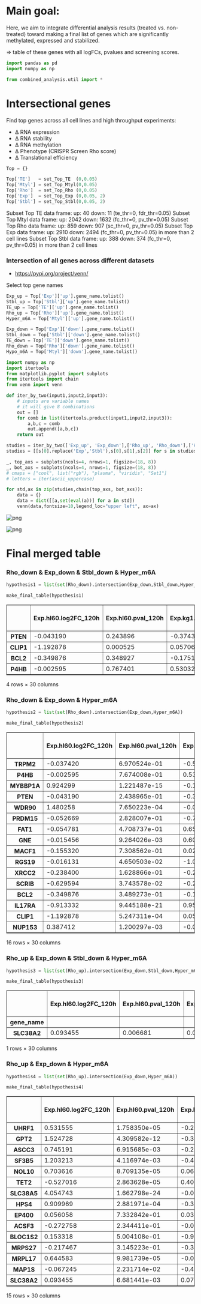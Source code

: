 # Main goal: 
Here, we aim to integrate differential analysis results (treated vs. non-treated) toward making a final list of genes which are significantly methylated, expressed and stabilized.

=> table of these genes with all logFCs, pvalues and screening scores.



```python
import pandas as pd 
import numpy as np

from combined_analysis.util import *
```

# Intersectional genes 
Find top genes across all cell lines and high throughput experiments:

- ∆ RNA expression 
- ∆ RNA stability 
- ∆ RNA methylation  
- ∆ Phenotype (CRISPR Screen Rho score)
- ∆ Translational efficiency


```python
Top = {}

Top['TE']   = set_Top_TE  (0,0.05)
Top['Mtyl'] = set_Top_Mtyl(0,0.05)
Top['Rho']  = set_Top_Rho (0,0.05)
Top['Exp']  = set_Top_Exp (0,0.05, 2)
Top['Stbl'] = set_Top_Stbl(0,0.05, 2)

```

  Subset Top TE data frame:
  up:  40
  down: 11
  (te_thr=0, fdr_thr=0.05)
  Subset Top Mtyl data frame:
  up:  2042
  down: 1632
  (fc_thr=0, pv_thr=0.05)
  Subset Top Rho data frame:
  up:  859
  down: 907
  (sc_thr=0, pv_thr=0.05)
  Subset Top Exp data frame:
  up:  2910
  down: 2494
  (fc_thr=0, pv_thr=0.05) in more than 2 cell lines
  Subset Top Stbl data frame:
  up:  388
  down: 374
  (fc_thr=0, pv_thr=0.05) in more than 2 cell lines


### Intersection of all genes across different datasets

- https://pypi.org/project/venn/

Select top gene names 


```python
Exp_up = Top['Exp']['up'].gene_name.tolist()
Stbl_up = Top['Stbl']['up'].gene_name.tolist()
TE_up = Top['TE']['up'].gene_name.tolist()
Rho_up = Top['Rho']['up'].gene_name.tolist()
Hyper_m6A = Top['Mtyl']['up'].gene_name.tolist()

Exp_down = Top['Exp']['down'].gene_name.tolist()
Stbl_down = Top['Stbl']['down'].gene_name.tolist()
TE_down = Top['TE']['down'].gene_name.tolist()
Rho_down = Top['Rho']['down'].gene_name.tolist()
Hypo_m6A = Top['Mtyl']['down'].gene_name.tolist()
```


```python
import numpy as np
import itertools
from matplotlib.pyplot import subplots
from itertools import chain
from venn import venn 

def iter_by_two(input1,input2,input3):
    # inputs are variable names 
    # it will give 8 combinations 
    out = []
    for comb in list(itertools.product(input1,input2,input3)):
        a,b,c = comb
        out.append([a,b,c])
    return out 

studies = iter_by_two(['Exp_up', 'Exp_down'],['Rho_up', 'Rho_down'],['Hyper_m6A', 'Hypo_m6A'])
studies = [[s[0].replace('Exp','Stbl'),s[0],s[1],s[2]] for s in studies]

_, top_axs = subplots(ncols=4, nrows=1, figsize=(18, 8))
_, bot_axs = subplots(ncols=4, nrows=1, figsize=(18, 8))
# cmaps = ["cool", list("rgb"), "plasma", "viridis", "Set1"]
# letters = iter(ascii_uppercase)

for std,ax in zip(studies,chain(top_axs, bot_axs)):
    data = {}
    data = dict([[a,set(eval(a))] for a in std])
    venn(data,fontsize=10,legend_loc="upper left", ax=ax)
```


    
![png](output_6_0.png)
    



    
![png](output_6_1.png)
    


# Final merged table

### Rho_down & Exp_down & Stbl_down & Hyper_m6A


```python
hypothesis1 = list(set(Rho_down).intersection(Exp_down,Stbl_down,Hyper_m6A))

make_final_table(hypothesis1)
```




<div>
<style scoped>
    .dataframe tbody tr th:only-of-type {
        vertical-align: middle;
    }

    .dataframe tbody tr th {
        vertical-align: top;
    }

    .dataframe thead th {
        text-align: right;
    }
</style>
<table border="1" class="dataframe">
  <thead>
    <tr style="text-align: right;">
      <th></th>
      <th>Exp.hl60.log2FC_120h</th>
      <th>Exp.hl60.pval_120h</th>
      <th>Exp.kg1.log2FC</th>
      <th>Exp.kg1.pval</th>
      <th>Exp.molm14.log2FC</th>
      <th>Exp.molm14.pval</th>
      <th>Exp.ociaml2.log2FC</th>
      <th>Exp.ociaml2.pval</th>
      <th>Exp.ociaml3.log2FC</th>
      <th>Exp.ociaml3.pval</th>
      <th>...</th>
      <th>Stbl.ociaml3.logFC</th>
      <th>Stbl.ociaml3.pval</th>
      <th>Stbl.thp1.logFC</th>
      <th>Stbl.thp1.pval</th>
      <th>TE.Estimate_treatmentDRUG</th>
      <th>TE.fdr_Pr...z.._treatmentDRUG</th>
      <th>Rho.Mann-Whitney p-value</th>
      <th>Rho.rho score</th>
      <th>Gamma.Mann-Whitney p-value</th>
      <th>Gamma.gamma score</th>
    </tr>
  </thead>
  <tbody>
    <tr>
      <th>PTEN</th>
      <td>-0.043190</td>
      <td>0.243896</td>
      <td>-0.374354</td>
      <td>0.004538</td>
      <td>0.026536</td>
      <td>0.887824</td>
      <td>-0.014289</td>
      <td>0.916647</td>
      <td>0.174083</td>
      <td>0.436130</td>
      <td>...</td>
      <td>0.607390</td>
      <td>0.000967</td>
      <td>0.026634</td>
      <td>0.847063</td>
      <td>0.147879</td>
      <td>0.908178</td>
      <td>0.000329498</td>
      <td>-0.329989</td>
      <td>0.000856987</td>
      <td>0.0691307</td>
    </tr>
    <tr>
      <th>CLIP1</th>
      <td>-1.192878</td>
      <td>0.000525</td>
      <td>0.057066</td>
      <td>0.716293</td>
      <td>-0.456842</td>
      <td>0.007228</td>
      <td>-0.127641</td>
      <td>0.455313</td>
      <td>-0.141038</td>
      <td>0.539195</td>
      <td>...</td>
      <td>-0.221320</td>
      <td>0.080116</td>
      <td>-0.201255</td>
      <td>0.044708</td>
      <td>NaN</td>
      <td>NaN</td>
      <td>0.0486743</td>
      <td>-0.0726973</td>
      <td>0.219271</td>
      <td>-0.0194893</td>
    </tr>
    <tr>
      <th>BCL2</th>
      <td>-0.349876</td>
      <td>0.348927</td>
      <td>-0.175130</td>
      <td>0.308083</td>
      <td>-0.858020</td>
      <td>0.000052</td>
      <td>-0.665481</td>
      <td>0.001688</td>
      <td>-0.442377</td>
      <td>0.031822</td>
      <td>...</td>
      <td>0.189016</td>
      <td>0.105029</td>
      <td>-0.044006</td>
      <td>0.625224</td>
      <td>-0.083966</td>
      <td>0.959806</td>
      <td>0.000775687</td>
      <td>-0.410753</td>
      <td>0.000172822</td>
      <td>-0.145611</td>
    </tr>
    <tr>
      <th>P4HB</th>
      <td>-0.002595</td>
      <td>0.767401</td>
      <td>0.530324</td>
      <td>0.000548</td>
      <td>0.346501</td>
      <td>0.021534</td>
      <td>0.006299</td>
      <td>0.957059</td>
      <td>-0.236551</td>
      <td>0.239306</td>
      <td>...</td>
      <td>-0.275514</td>
      <td>0.028601</td>
      <td>-0.048505</td>
      <td>0.702982</td>
      <td>0.129663</td>
      <td>0.151339</td>
      <td>0.0113637</td>
      <td>-0.103476</td>
      <td>0.404723</td>
      <td>0.0134646</td>
    </tr>
  </tbody>
</table>
<p>4 rows × 30 columns</p>
</div>



### Rho_down & Exp_down & Hyper_m6A


```python
hypothesis2 = list(set(Rho_down).intersection(Exp_down,Hyper_m6A))

make_final_table(hypothesis2)
```




<div>
<style scoped>
    .dataframe tbody tr th:only-of-type {
        vertical-align: middle;
    }

    .dataframe tbody tr th {
        vertical-align: top;
    }

    .dataframe thead th {
        text-align: right;
    }
</style>
<table border="1" class="dataframe">
  <thead>
    <tr style="text-align: right;">
      <th></th>
      <th>Exp.hl60.log2FC_120h</th>
      <th>Exp.hl60.pval_120h</th>
      <th>Exp.kg1.log2FC</th>
      <th>Exp.kg1.pval</th>
      <th>Exp.molm14.log2FC</th>
      <th>Exp.molm14.pval</th>
      <th>Exp.ociaml2.log2FC</th>
      <th>Exp.ociaml2.pval</th>
      <th>Exp.ociaml3.log2FC</th>
      <th>Exp.ociaml3.pval</th>
      <th>...</th>
      <th>Stbl.ociaml3.logFC</th>
      <th>Stbl.ociaml3.pval</th>
      <th>Stbl.thp1.logFC</th>
      <th>Stbl.thp1.pval</th>
      <th>TE.Estimate_treatmentDRUG</th>
      <th>TE.fdr_Pr...z.._treatmentDRUG</th>
      <th>Rho.Mann-Whitney p-value</th>
      <th>Rho.rho score</th>
      <th>Gamma.Mann-Whitney p-value</th>
      <th>Gamma.gamma score</th>
    </tr>
  </thead>
  <tbody>
    <tr>
      <th>TRPM2</th>
      <td>-0.037420</td>
      <td>6.970524e-01</td>
      <td>-0.501264</td>
      <td>0.026138</td>
      <td>-0.518698</td>
      <td>1.232178e-02</td>
      <td>-0.198370</td>
      <td>0.176066</td>
      <td>-0.590406</td>
      <td>0.007816</td>
      <td>...</td>
      <td>-0.064611</td>
      <td>0.526100</td>
      <td>-0.225486</td>
      <td>0.127369</td>
      <td>0.243977</td>
      <td>0.563951</td>
      <td>0.028282</td>
      <td>-0.0966818</td>
      <td>0.00215321</td>
      <td>-0.0556825</td>
    </tr>
    <tr>
      <th>P4HB</th>
      <td>-0.002595</td>
      <td>7.674008e-01</td>
      <td>0.530324</td>
      <td>0.000548</td>
      <td>0.346501</td>
      <td>2.153388e-02</td>
      <td>0.006299</td>
      <td>0.957059</td>
      <td>-0.236551</td>
      <td>0.239306</td>
      <td>...</td>
      <td>-0.275514</td>
      <td>0.028601</td>
      <td>-0.048505</td>
      <td>0.702982</td>
      <td>0.129663</td>
      <td>0.151339</td>
      <td>0.0113637</td>
      <td>-0.103476</td>
      <td>0.404723</td>
      <td>0.0134646</td>
    </tr>
    <tr>
      <th>MYBBP1A</th>
      <td>0.924299</td>
      <td>1.221487e-15</td>
      <td>-0.158911</td>
      <td>0.502410</td>
      <td>-0.498212</td>
      <td>3.964706e-02</td>
      <td>-0.240638</td>
      <td>0.270469</td>
      <td>-0.472876</td>
      <td>0.012616</td>
      <td>...</td>
      <td>NaN</td>
      <td>NaN</td>
      <td>NaN</td>
      <td>NaN</td>
      <td>0.127798</td>
      <td>0.873925</td>
      <td>0.00989941</td>
      <td>-0.12811</td>
      <td>0.000181093</td>
      <td>-0.367285</td>
    </tr>
    <tr>
      <th>PTEN</th>
      <td>-0.043190</td>
      <td>2.438965e-01</td>
      <td>-0.374354</td>
      <td>0.004538</td>
      <td>0.026536</td>
      <td>8.878241e-01</td>
      <td>-0.014289</td>
      <td>0.916647</td>
      <td>0.174083</td>
      <td>0.436130</td>
      <td>...</td>
      <td>0.607390</td>
      <td>0.000967</td>
      <td>0.026634</td>
      <td>0.847063</td>
      <td>0.147879</td>
      <td>0.908178</td>
      <td>0.000329498</td>
      <td>-0.329989</td>
      <td>0.000856987</td>
      <td>0.0691307</td>
    </tr>
    <tr>
      <th>WDR90</th>
      <td>1.480258</td>
      <td>7.650223e-04</td>
      <td>-0.012243</td>
      <td>0.955877</td>
      <td>-0.952794</td>
      <td>9.289137e-04</td>
      <td>-0.147226</td>
      <td>0.565691</td>
      <td>-0.268917</td>
      <td>0.370784</td>
      <td>...</td>
      <td>NaN</td>
      <td>NaN</td>
      <td>NaN</td>
      <td>NaN</td>
      <td>NaN</td>
      <td>NaN</td>
      <td>0.0239595</td>
      <td>-0.0810468</td>
      <td>0.0519315</td>
      <td>0.0290127</td>
    </tr>
    <tr>
      <th>PRDM15</th>
      <td>-0.052669</td>
      <td>2.828007e-01</td>
      <td>-0.769876</td>
      <td>0.003200</td>
      <td>0.146448</td>
      <td>5.961705e-01</td>
      <td>-0.228723</td>
      <td>0.491339</td>
      <td>-1.425863</td>
      <td>0.000039</td>
      <td>...</td>
      <td>NaN</td>
      <td>NaN</td>
      <td>NaN</td>
      <td>NaN</td>
      <td>0.072590</td>
      <td>0.971368</td>
      <td>0.00211632</td>
      <td>-0.154041</td>
      <td>0.000412171</td>
      <td>-0.079837</td>
    </tr>
    <tr>
      <th>FAT1</th>
      <td>-0.054781</td>
      <td>4.708737e-01</td>
      <td>0.659045</td>
      <td>0.087709</td>
      <td>1.576543</td>
      <td>4.307025e-04</td>
      <td>-1.404775</td>
      <td>0.069964</td>
      <td>0.824195</td>
      <td>0.004850</td>
      <td>...</td>
      <td>NaN</td>
      <td>NaN</td>
      <td>NaN</td>
      <td>NaN</td>
      <td>NaN</td>
      <td>NaN</td>
      <td>0.0121556</td>
      <td>-0.171184</td>
      <td>0.325553</td>
      <td>-0.0168907</td>
    </tr>
    <tr>
      <th>GNE</th>
      <td>-0.015456</td>
      <td>9.264026e-03</td>
      <td>0.600234</td>
      <td>0.003023</td>
      <td>0.408968</td>
      <td>1.801776e-01</td>
      <td>-0.021052</td>
      <td>0.910227</td>
      <td>-0.294017</td>
      <td>0.182107</td>
      <td>...</td>
      <td>NaN</td>
      <td>NaN</td>
      <td>NaN</td>
      <td>NaN</td>
      <td>0.514365</td>
      <td>0.550430</td>
      <td>0.00347083</td>
      <td>-0.127746</td>
      <td>0.0604554</td>
      <td>0.0320847</td>
    </tr>
    <tr>
      <th>MACF1</th>
      <td>-0.155320</td>
      <td>7.308562e-01</td>
      <td>0.028899</td>
      <td>0.873131</td>
      <td>-0.394813</td>
      <td>1.624712e-02</td>
      <td>-0.138717</td>
      <td>0.448829</td>
      <td>-0.349442</td>
      <td>0.045227</td>
      <td>...</td>
      <td>-0.193142</td>
      <td>0.109224</td>
      <td>-0.201676</td>
      <td>0.053022</td>
      <td>NaN</td>
      <td>NaN</td>
      <td>0.0314761</td>
      <td>-0.0905704</td>
      <td>0.0800886</td>
      <td>0.0647478</td>
    </tr>
    <tr>
      <th>RGS19</th>
      <td>-0.016131</td>
      <td>4.650503e-02</td>
      <td>-1.063766</td>
      <td>0.003845</td>
      <td>-0.308340</td>
      <td>2.796694e-01</td>
      <td>0.350560</td>
      <td>0.243924</td>
      <td>0.910578</td>
      <td>0.028696</td>
      <td>...</td>
      <td>NaN</td>
      <td>NaN</td>
      <td>NaN</td>
      <td>NaN</td>
      <td>0.107834</td>
      <td>0.927907</td>
      <td>0.00644121</td>
      <td>-0.222487</td>
      <td>0.11254</td>
      <td>0.027393</td>
    </tr>
    <tr>
      <th>XRCC2</th>
      <td>-0.238400</td>
      <td>1.628866e-01</td>
      <td>-0.278631</td>
      <td>0.133912</td>
      <td>-0.652996</td>
      <td>3.190609e-03</td>
      <td>-0.336431</td>
      <td>0.046831</td>
      <td>-0.233060</td>
      <td>0.212165</td>
      <td>...</td>
      <td>NaN</td>
      <td>NaN</td>
      <td>NaN</td>
      <td>NaN</td>
      <td>0.233441</td>
      <td>0.886993</td>
      <td>0.0109852</td>
      <td>-0.181475</td>
      <td>0.00137563</td>
      <td>-0.134805</td>
    </tr>
    <tr>
      <th>SCRIB</th>
      <td>-0.629594</td>
      <td>3.743578e-02</td>
      <td>-0.287810</td>
      <td>0.031980</td>
      <td>-0.202809</td>
      <td>1.899146e-01</td>
      <td>-0.058264</td>
      <td>0.717073</td>
      <td>-0.236342</td>
      <td>0.211846</td>
      <td>...</td>
      <td>NaN</td>
      <td>NaN</td>
      <td>NaN</td>
      <td>NaN</td>
      <td>NaN</td>
      <td>NaN</td>
      <td>0.0191153</td>
      <td>-0.096929</td>
      <td>0.0563342</td>
      <td>0.0354932</td>
    </tr>
    <tr>
      <th>BCL2</th>
      <td>-0.349876</td>
      <td>3.489273e-01</td>
      <td>-0.175130</td>
      <td>0.308083</td>
      <td>-0.858020</td>
      <td>5.154137e-05</td>
      <td>-0.665481</td>
      <td>0.001688</td>
      <td>-0.442377</td>
      <td>0.031822</td>
      <td>...</td>
      <td>0.189016</td>
      <td>0.105029</td>
      <td>-0.044006</td>
      <td>0.625224</td>
      <td>-0.083966</td>
      <td>0.959806</td>
      <td>0.000775687</td>
      <td>-0.410753</td>
      <td>0.000172822</td>
      <td>-0.145611</td>
    </tr>
    <tr>
      <th>IL17RA</th>
      <td>-0.913332</td>
      <td>9.445188e-21</td>
      <td>0.956646</td>
      <td>0.000003</td>
      <td>0.651220</td>
      <td>3.595516e-07</td>
      <td>-0.029002</td>
      <td>0.794661</td>
      <td>0.577197</td>
      <td>0.000134</td>
      <td>...</td>
      <td>0.418550</td>
      <td>0.005078</td>
      <td>0.191138</td>
      <td>0.070333</td>
      <td>0.196636</td>
      <td>0.618942</td>
      <td>0.00999347</td>
      <td>-0.140974</td>
      <td>0.482317</td>
      <td>-0.0191967</td>
    </tr>
    <tr>
      <th>CLIP1</th>
      <td>-1.192878</td>
      <td>5.247311e-04</td>
      <td>0.057066</td>
      <td>0.716293</td>
      <td>-0.456842</td>
      <td>7.228368e-03</td>
      <td>-0.127641</td>
      <td>0.455313</td>
      <td>-0.141038</td>
      <td>0.539195</td>
      <td>...</td>
      <td>-0.221320</td>
      <td>0.080116</td>
      <td>-0.201255</td>
      <td>0.044708</td>
      <td>NaN</td>
      <td>NaN</td>
      <td>0.0486743</td>
      <td>-0.0726973</td>
      <td>0.219271</td>
      <td>-0.0194893</td>
    </tr>
    <tr>
      <th>NUP153</th>
      <td>0.387412</td>
      <td>1.200297e-03</td>
      <td>-0.031894</td>
      <td>0.827100</td>
      <td>-0.234767</td>
      <td>9.613861e-02</td>
      <td>-0.188935</td>
      <td>0.255498</td>
      <td>-0.409698</td>
      <td>0.039677</td>
      <td>...</td>
      <td>-0.021257</td>
      <td>0.862460</td>
      <td>-0.051305</td>
      <td>0.536046</td>
      <td>0.035116</td>
      <td>0.953897</td>
      <td>0.0193773</td>
      <td>-0.0937259</td>
      <td>0.141886</td>
      <td>-0.0207409</td>
    </tr>
  </tbody>
</table>
<p>16 rows × 30 columns</p>
</div>



### Rho_up & Exp_down & Stbl_down & Hyper_m6A


```python
hypothesis3 = list(set(Rho_up).intersection(Exp_down,Stbl_down,Hyper_m6A))

make_final_table(hypothesis3)
```




<div>
<style scoped>
    .dataframe tbody tr th:only-of-type {
        vertical-align: middle;
    }

    .dataframe tbody tr th {
        vertical-align: top;
    }

    .dataframe thead th {
        text-align: right;
    }
</style>
<table border="1" class="dataframe">
  <thead>
    <tr style="text-align: right;">
      <th></th>
      <th>Exp.hl60.log2FC_120h</th>
      <th>Exp.hl60.pval_120h</th>
      <th>Exp.kg1.log2FC</th>
      <th>Exp.kg1.pval</th>
      <th>Exp.molm14.log2FC</th>
      <th>Exp.molm14.pval</th>
      <th>Exp.ociaml2.log2FC</th>
      <th>Exp.ociaml2.pval</th>
      <th>Exp.ociaml3.log2FC</th>
      <th>Exp.ociaml3.pval</th>
      <th>...</th>
      <th>Stbl.ociaml3.logFC</th>
      <th>Stbl.ociaml3.pval</th>
      <th>Stbl.thp1.logFC</th>
      <th>Stbl.thp1.pval</th>
      <th>TE.Estimate_treatmentDRUG</th>
      <th>TE.fdr_Pr...z.._treatmentDRUG</th>
      <th>Rho.Mann-Whitney p-value</th>
      <th>Rho.rho score</th>
      <th>Gamma.Mann-Whitney p-value</th>
      <th>Gamma.gamma score</th>
    </tr>
    <tr>
      <th>gene_name</th>
      <th></th>
      <th></th>
      <th></th>
      <th></th>
      <th></th>
      <th></th>
      <th></th>
      <th></th>
      <th></th>
      <th></th>
      <th></th>
      <th></th>
      <th></th>
      <th></th>
      <th></th>
      <th></th>
      <th></th>
      <th></th>
      <th></th>
      <th></th>
      <th></th>
    </tr>
  </thead>
  <tbody>
    <tr>
      <th>SLC38A2</th>
      <td>0.093455</td>
      <td>0.006681</td>
      <td>0.071612</td>
      <td>0.611155</td>
      <td>-1.191847</td>
      <td>5.722526e-17</td>
      <td>-0.190977</td>
      <td>0.17824</td>
      <td>-0.447406</td>
      <td>0.049998</td>
      <td>...</td>
      <td>-0.317507</td>
      <td>0.015238</td>
      <td>0.05032</td>
      <td>0.625428</td>
      <td>0.259593</td>
      <td>0.442778</td>
      <td>0.000507845</td>
      <td>0.147765</td>
      <td>0.00107525</td>
      <td>-0.0523004</td>
    </tr>
  </tbody>
</table>
<p>1 rows × 30 columns</p>
</div>



### Rho_up & Exp_down & Hyper_m6A


```python
hypothesis4 = list(set(Rho_up).intersection(Exp_down,Hyper_m6A))

make_final_table(hypothesis4)
```




<div>
<style scoped>
    .dataframe tbody tr th:only-of-type {
        vertical-align: middle;
    }

    .dataframe tbody tr th {
        vertical-align: top;
    }

    .dataframe thead th {
        text-align: right;
    }
</style>
<table border="1" class="dataframe">
  <thead>
    <tr style="text-align: right;">
      <th></th>
      <th>Exp.hl60.log2FC_120h</th>
      <th>Exp.hl60.pval_120h</th>
      <th>Exp.kg1.log2FC</th>
      <th>Exp.kg1.pval</th>
      <th>Exp.molm14.log2FC</th>
      <th>Exp.molm14.pval</th>
      <th>Exp.ociaml2.log2FC</th>
      <th>Exp.ociaml2.pval</th>
      <th>Exp.ociaml3.log2FC</th>
      <th>Exp.ociaml3.pval</th>
      <th>...</th>
      <th>Stbl.ociaml3.logFC</th>
      <th>Stbl.ociaml3.pval</th>
      <th>Stbl.thp1.logFC</th>
      <th>Stbl.thp1.pval</th>
      <th>TE.Estimate_treatmentDRUG</th>
      <th>TE.fdr_Pr...z.._treatmentDRUG</th>
      <th>Rho.Mann-Whitney p-value</th>
      <th>Rho.rho score</th>
      <th>Gamma.Mann-Whitney p-value</th>
      <th>Gamma.gamma score</th>
    </tr>
  </thead>
  <tbody>
    <tr>
      <th>UHRF1</th>
      <td>0.531555</td>
      <td>1.758350e-05</td>
      <td>-0.203560</td>
      <td>0.203841</td>
      <td>-0.341414</td>
      <td>1.792914e-02</td>
      <td>-0.206180</td>
      <td>0.119950</td>
      <td>-0.195101</td>
      <td>0.291769</td>
      <td>...</td>
      <td>-0.204375</td>
      <td>0.175788</td>
      <td>0.059026</td>
      <td>0.669261</td>
      <td>NaN</td>
      <td>NaN</td>
      <td>0.0427943</td>
      <td>0.12052</td>
      <td>0.00961853</td>
      <td>-0.317194</td>
    </tr>
    <tr>
      <th>GPT2</th>
      <td>1.524728</td>
      <td>4.309582e-12</td>
      <td>-0.336287</td>
      <td>0.096915</td>
      <td>-1.770456</td>
      <td>2.738655e-20</td>
      <td>0.132678</td>
      <td>0.713788</td>
      <td>-0.644829</td>
      <td>0.010065</td>
      <td>...</td>
      <td>NaN</td>
      <td>NaN</td>
      <td>NaN</td>
      <td>NaN</td>
      <td>0.354041</td>
      <td>0.644297</td>
      <td>0.0473591</td>
      <td>0.125704</td>
      <td>0.154324</td>
      <td>-0.108191</td>
    </tr>
    <tr>
      <th>ASCC3</th>
      <td>0.745191</td>
      <td>6.915685e-03</td>
      <td>-0.294442</td>
      <td>0.041738</td>
      <td>-0.060169</td>
      <td>7.057223e-01</td>
      <td>-0.075511</td>
      <td>0.546076</td>
      <td>0.038017</td>
      <td>0.855646</td>
      <td>...</td>
      <td>0.304848</td>
      <td>0.029294</td>
      <td>0.264479</td>
      <td>0.054867</td>
      <td>-0.091706</td>
      <td>0.905505</td>
      <td>0.0351948</td>
      <td>0.196043</td>
      <td>0.000294497</td>
      <td>-0.150862</td>
    </tr>
    <tr>
      <th>SF3B5</th>
      <td>1.203213</td>
      <td>4.116974e-03</td>
      <td>-0.435174</td>
      <td>0.044762</td>
      <td>0.057846</td>
      <td>8.042197e-01</td>
      <td>-0.082510</td>
      <td>0.725900</td>
      <td>-0.290105</td>
      <td>0.434542</td>
      <td>...</td>
      <td>NaN</td>
      <td>NaN</td>
      <td>NaN</td>
      <td>NaN</td>
      <td>0.103536</td>
      <td>0.921463</td>
      <td>0.0325592</td>
      <td>0.229272</td>
      <td>0.0141978</td>
      <td>-0.151714</td>
    </tr>
    <tr>
      <th>NOL10</th>
      <td>0.703616</td>
      <td>8.709135e-05</td>
      <td>0.064696</td>
      <td>0.646424</td>
      <td>-0.504675</td>
      <td>1.469999e-03</td>
      <td>-0.152826</td>
      <td>0.323571</td>
      <td>-0.304531</td>
      <td>0.187574</td>
      <td>...</td>
      <td>0.114226</td>
      <td>0.516558</td>
      <td>0.131014</td>
      <td>0.242626</td>
      <td>-0.008543</td>
      <td>0.992870</td>
      <td>0.0451808</td>
      <td>0.0648528</td>
      <td>0.0209127</td>
      <td>-0.14716</td>
    </tr>
    <tr>
      <th>TET2</th>
      <td>-0.527016</td>
      <td>2.863628e-05</td>
      <td>0.406066</td>
      <td>0.047659</td>
      <td>0.755745</td>
      <td>1.383146e-02</td>
      <td>0.273744</td>
      <td>0.218360</td>
      <td>0.338139</td>
      <td>0.343063</td>
      <td>...</td>
      <td>NaN</td>
      <td>NaN</td>
      <td>NaN</td>
      <td>NaN</td>
      <td>NaN</td>
      <td>NaN</td>
      <td>0.0446586</td>
      <td>0.157896</td>
      <td>0.849894</td>
      <td>0.0208175</td>
    </tr>
    <tr>
      <th>SLC38A5</th>
      <td>4.054743</td>
      <td>1.662798e-24</td>
      <td>-0.025667</td>
      <td>0.882894</td>
      <td>-0.616488</td>
      <td>6.400979e-02</td>
      <td>-0.431919</td>
      <td>0.132093</td>
      <td>-1.162242</td>
      <td>0.000057</td>
      <td>...</td>
      <td>NaN</td>
      <td>NaN</td>
      <td>NaN</td>
      <td>NaN</td>
      <td>0.066110</td>
      <td>0.945820</td>
      <td>0.00292038</td>
      <td>0.102464</td>
      <td>0.0090272</td>
      <td>-0.0542386</td>
    </tr>
    <tr>
      <th>HPS4</th>
      <td>0.909969</td>
      <td>2.881971e-04</td>
      <td>-0.397124</td>
      <td>0.025435</td>
      <td>-0.309156</td>
      <td>1.722613e-01</td>
      <td>0.080886</td>
      <td>0.721161</td>
      <td>-0.061893</td>
      <td>0.834283</td>
      <td>...</td>
      <td>NaN</td>
      <td>NaN</td>
      <td>NaN</td>
      <td>NaN</td>
      <td>0.028135</td>
      <td>0.988401</td>
      <td>0.027618</td>
      <td>0.148254</td>
      <td>0.355666</td>
      <td>0.0349674</td>
    </tr>
    <tr>
      <th>EP400</th>
      <td>0.056058</td>
      <td>7.332842e-01</td>
      <td>0.035975</td>
      <td>0.778765</td>
      <td>-0.356828</td>
      <td>1.350930e-02</td>
      <td>-0.092179</td>
      <td>0.496772</td>
      <td>-0.467815</td>
      <td>0.010213</td>
      <td>...</td>
      <td>NaN</td>
      <td>NaN</td>
      <td>NaN</td>
      <td>NaN</td>
      <td>0.129425</td>
      <td>0.770643</td>
      <td>0.0043054</td>
      <td>0.384251</td>
      <td>0.00253747</td>
      <td>-0.206212</td>
    </tr>
    <tr>
      <th>ACSF3</th>
      <td>-0.272758</td>
      <td>2.344411e-01</td>
      <td>-0.086144</td>
      <td>0.664926</td>
      <td>-0.587529</td>
      <td>2.824242e-02</td>
      <td>-0.826967</td>
      <td>0.012466</td>
      <td>-0.638348</td>
      <td>0.020681</td>
      <td>...</td>
      <td>NaN</td>
      <td>NaN</td>
      <td>NaN</td>
      <td>NaN</td>
      <td>0.080759</td>
      <td>0.970239</td>
      <td>0.0160557</td>
      <td>0.114455</td>
      <td>0.416631</td>
      <td>0.000913454</td>
    </tr>
    <tr>
      <th>BLOC1S2</th>
      <td>0.153318</td>
      <td>5.004108e-01</td>
      <td>-0.924001</td>
      <td>0.006326</td>
      <td>1.386499</td>
      <td>7.090696e-04</td>
      <td>0.048988</td>
      <td>0.885272</td>
      <td>0.256314</td>
      <td>0.442406</td>
      <td>...</td>
      <td>NaN</td>
      <td>NaN</td>
      <td>NaN</td>
      <td>NaN</td>
      <td>0.472504</td>
      <td>0.775010</td>
      <td>0.0457501</td>
      <td>0.0891427</td>
      <td>0.00254449</td>
      <td>-0.0365893</td>
    </tr>
    <tr>
      <th>MRPS27</th>
      <td>-0.217467</td>
      <td>3.145223e-01</td>
      <td>-0.377820</td>
      <td>0.037328</td>
      <td>0.065169</td>
      <td>7.956146e-01</td>
      <td>-0.312939</td>
      <td>0.018535</td>
      <td>0.331883</td>
      <td>0.286173</td>
      <td>...</td>
      <td>0.240826</td>
      <td>0.064552</td>
      <td>0.091334</td>
      <td>0.510175</td>
      <td>-0.223810</td>
      <td>0.806329</td>
      <td>0.0174467</td>
      <td>0.140484</td>
      <td>0.000166573</td>
      <td>-0.156413</td>
    </tr>
    <tr>
      <th>MRPL17</th>
      <td>0.644583</td>
      <td>9.981739e-05</td>
      <td>-0.033246</td>
      <td>0.890657</td>
      <td>-0.274149</td>
      <td>1.827730e-01</td>
      <td>-0.107827</td>
      <td>0.582679</td>
      <td>-0.405725</td>
      <td>0.034769</td>
      <td>...</td>
      <td>NaN</td>
      <td>NaN</td>
      <td>NaN</td>
      <td>NaN</td>
      <td>-0.099474</td>
      <td>0.927907</td>
      <td>0.00496749</td>
      <td>0.133431</td>
      <td>0.0547314</td>
      <td>-0.105165</td>
    </tr>
    <tr>
      <th>MAP1S</th>
      <td>-0.067245</td>
      <td>2.231714e-02</td>
      <td>-0.496985</td>
      <td>0.043640</td>
      <td>-0.106316</td>
      <td>6.606689e-01</td>
      <td>0.316779</td>
      <td>0.342906</td>
      <td>-0.065413</td>
      <td>0.780347</td>
      <td>...</td>
      <td>NaN</td>
      <td>NaN</td>
      <td>NaN</td>
      <td>NaN</td>
      <td>-0.121695</td>
      <td>0.914051</td>
      <td>0.0224223</td>
      <td>0.155621</td>
      <td>0.405195</td>
      <td>-0.00407295</td>
    </tr>
    <tr>
      <th>SLC38A2</th>
      <td>0.093455</td>
      <td>6.681441e-03</td>
      <td>0.071612</td>
      <td>0.611155</td>
      <td>-1.191847</td>
      <td>5.722526e-17</td>
      <td>-0.190977</td>
      <td>0.178240</td>
      <td>-0.447406</td>
      <td>0.049998</td>
      <td>...</td>
      <td>-0.317507</td>
      <td>0.015238</td>
      <td>0.050320</td>
      <td>0.625428</td>
      <td>0.259593</td>
      <td>0.442778</td>
      <td>0.000507845</td>
      <td>0.147765</td>
      <td>0.00107525</td>
      <td>-0.0523004</td>
    </tr>
  </tbody>
</table>
<p>15 rows × 30 columns</p>
</div>

